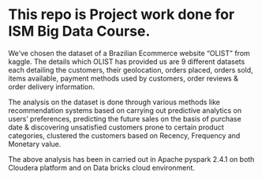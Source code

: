 # This repo is Project work done for ISM Big Data Course.

We’ve chosen the dataset of a Brazilian Ecommerce website “OLIST” from kaggle. The details which OLIST has provided us are 9 different datasets each detailing the customers, their geolocation, orders placed, orders sold, items available, payment methods used by customers, order reviews & order delivery information. 

The analysis on the dataset is done through various methods like recommendation systems based on carrying out predictive analytics on users’ preferences, predicting the future sales on the basis of purchase date & discovering unsatisfied customers prone to certain product categories, clustered the customers based on Recency, Frequency and Monetary value.

The above analysis has been in carried out in Apache pyspark 2.4.1 on both Cloudera platform and on Data bricks cloud environment.

